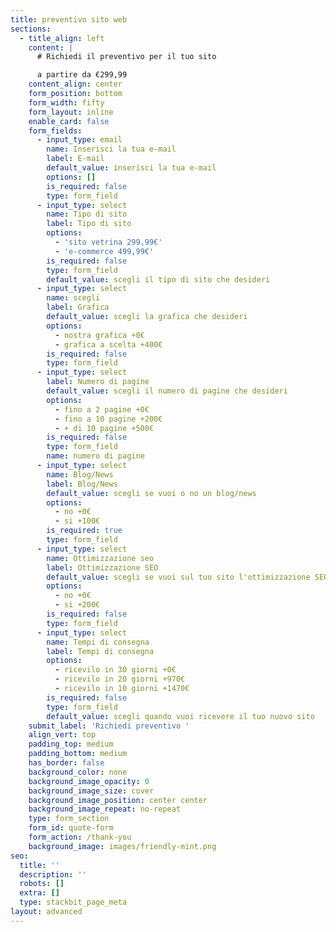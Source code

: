 ```yaml
---
title: preventivo sito web
sections:
  - title_align: left
    content: |
      # Richiedi il preventivo per il tuo sito 

      a partire da €299,99
    content_align: center
    form_position: bottom
    form_width: fifty
    form_layout: inline
    enable_card: false
    form_fields:
      - input_type: email
        name: Inserisci la tua e-mail
        label: E-mail
        default_value: inserisci la tua e-mail
        options: []
        is_required: false
        type: form_field
      - input_type: select
        name: Tipo di sito
        label: Tipo di sito
        options:
          - 'sito vetrina 299,99€'
          - 'e-commerce 499,99€'
        is_required: false
        type: form_field
        default_value: scegli il tipo di sito che desideri
      - input_type: select
        name: scegli
        label: Grafica
        default_value: scegli la grafica che desideri
        options:
          - nostra grafica +0€
          - grafica a scelta +400€
        is_required: false
        type: form_field
      - input_type: select
        label: Numero di pagine
        default_value: scegli il numero di pagine che desideri
        options:
          - fino a 2 pagine +0€
          - fino a 10 pagine +200€
          - + di 10 pagine +500€
        is_required: false
        type: form_field
        name: numero di pagine
      - input_type: select
        name: Blog/News
        label: Blog/News
        default_value: scegli se vuoi o no un blog/news
        options:
          - no +0€
          - si +100€
        is_required: true
        type: form_field
      - input_type: select
        name: Ottimizzazione seo
        label: Ottimizzazione SEO
        default_value: scegli se vuoi sul tuo sito l'ottimizzazione SEO
        options:
          - no +0€
          - si +200€
        is_required: false
        type: form_field
      - input_type: select
        name: Tempi di consegna
        label: Tempi di consegna
        options:
          - ricevilo in 30 giorni +0€
          - ricevilo in 20 giorni +970€
          - ricevilo in 10 giorni +1470€
        is_required: false
        type: form_field
        default_value: scegli quando vuoi ricevere il tuo nuovo sito
    submit_label: 'Richiedi preventivo '
    align_vert: top
    padding_top: medium
    padding_bottom: medium
    has_border: false
    background_color: none
    background_image_opacity: 0
    background_image_size: cover
    background_image_position: center center
    background_image_repeat: no-repeat
    type: form_section
    form_id: quote-form
    form_action: /thank-you
    background_image: images/friendly-mint.png
seo:
  title: ''
  description: ''
  robots: []
  extra: []
  type: stackbit_page_meta
layout: advanced
---
```

